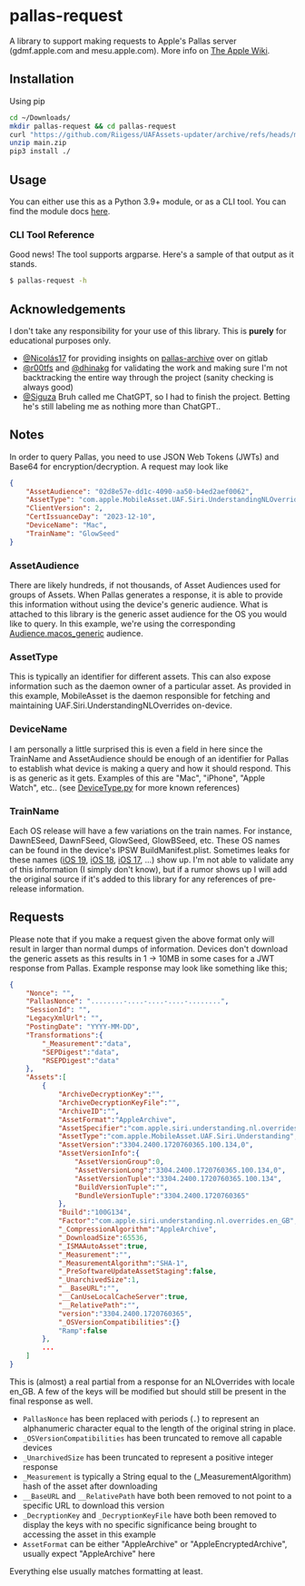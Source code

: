 # pallas-request

A library to support making requests to Apple's Pallas server (gdmf.apple.com and mesu.apple.com). More info on [The Apple Wiki](https://theapplewiki.com/wiki/MobileAsset).

## Installation

Using pip

```bash
cd ~/Downloads/
mkdir pallas-request && cd pallas-request
curl "https://github.com/Riigess/UAFAssets-updater/archive/refs/heads/main.zip" -o main.zip
unzip main.zip
pip3 install ./
```

## Usage

You can either use this as a Python 3.9+ module, or as a CLI tool. You can find the module docs [here](docs/).

### CLI Tool Reference

Good news! The tool supports argparse. Here's a sample of that output as it stands.

```bash
$ pallas-request -h

```

## Acknowledgements

I don't take any responsibility for your use of this library. This is **purely** for educational purposes only.

-   [@Nicolás17](https://github.com/nicolas17) for providing insights on [pallas-archive](https://gitlab.com/nicolas17/pallas-archive) over on gitlab
-   [@r00tfs](https://github.com/R00tFS) and [@dhinakg](https://github.com/dhinakg) for validating the work and making sure I'm not backtracking the entire way through the project (sanity checking is always good)
-   [@Siguza](https://github.com/Siguza) Bruh called me ChatGPT, so I had to finish the project. Betting he's still labeling me as nothing more than ChatGPT..

## Notes

In order to query Pallas, you need to use JSON Web Tokens (JWTs) and Base64 for encryption/decryption. A request may look like

```json
{
    "AssetAudience": "02d8e57e-dd1c-4090-aa50-b4ed2aef0062",
    "AssetType": "com.apple.MobileAsset.UAF.Siri.UnderstandingNLOverrides",
    "ClientVersion": 2,
    "CertIssuanceDay": "2023-12-10",
    "DeviceName": "Mac",
    "TrainName": "GlowSeed"
}
```

### AssetAudience

There are likely hundreds, if not thousands, of Asset Audiences used for groups of Assets. When Pallas generates a response, it is able to provide this information without using the device's generic audience. What is attached to this library is the generic asset audience for the OS you would like to query. In this example, we're using the corresponding [Audience.macos_generic](src/utils/Audience.py#L4) audience.

### AssetType

This is typically an identifier for different assets. This can also expose information such as the daemon owner of a particular asset. As provided in this example, MobileAsset is the daemon responsible for fetching and maintaining UAF.Siri.UnderstandingNLOverrides on-device.

### DeviceName

I am personally a little surprised this is even a field in here since the TrainName and AssetAudience should be enough of an identifier for Pallas to establish what device is making a query and how it should respond. This is as generic as it gets. Examples of this are "Mac", "iPhone", "Apple Watch", etc.. (see [DeviceType.py](src/utils/DeviceType.py) for more known references)

### TrainName

Each OS release will have a few variations on the train names. For instance, DawnESeed, DawnFSeed, GlowSeed, GlowBSeed, etc. These OS names can be found in the device's IPSW BuildManifest.plist. Sometimes leaks for these names ([iOS 19](https://www.macrumors.com/2024/06/30/apple-starts-work-on-ios-19-and-macos-16/), [iOS 18](https://www.macrumors.com/2023/12/20/ios-18-code-four-new-iphone-models/), [iOS 17](https://www.macrumors.com/2023/03/26/ios-17-to-provide-several-most-requested-features/), ...) show up. I'm not able to validate any of this information (I simply don't know), but if a rumor shows up I will add the original source if it's added to this library for any references of pre-release information.

## Requests

Please note that if you make a request given the above format only will result in larger than normal dumps of information. Devices don't download the generic assets as this results in 1 -> 10MB in some cases for a JWT response from Pallas. Example response may look like something like this;

```json
{
    "Nonce": "",
    "PallasNonce": "........-....-....-....-........",
    "SessionId": "",
    "LegacyXmlUrl": "",
    "PostingDate": "YYYY-MM-DD",
    "Transformations":{
        "_Measurement":"data",
        "SEPDigest":"data",
        "RSEPDigest":"data"
    },
    "Assets":[
        {
            "ArchiveDecryptionKey":"",
            "ArchiveDecryptionKeyFile":"",
            "ArchiveID":"",
            "AssetFormat":"AppleArchive",
            "AssetSpecifier":"com.apple.siri.understanding.nl.overrides.en_GB",
            "AssetType":"com.apple.MobileAsset.UAF.Siri.Understanding",
            "AssetVersion":"3304.2400.1720760365.100.134,0",
            "AssetVersionInfo":{
                "AssetVersionGroup":0,
                "AssetVersionLong":"3304.2400.1720760365.100.134,0",
                "AssetVersionTuple":"3304.2400.1720760365.100.134",
                "BuildVersionTuple":"",
                "BundleVersionTuple":"3304.2400.1720760365"
            },
            "Build":"100G134",
            "Factor":"com.apple.siri.understanding.nl.overrides.en_GB",
            "_CompressionAlgorithm":"AppleArchive",
            "_DownloadSize":65536,
            "_ISMAAutoAsset":true,
            "_Measurement":"",
            "_MeasurementAlgorithm":"SHA-1",
            "_PreSoftwareUpdateAssetStaging":false,
            "_UnarchivedSize":1,
            "__BaseURL":"",
            "__CanUseLocalCacheServer":true,
            "__RelativePath":"",
            "version":"3304.2400.1720760365",
            "_OSVersionCompatibilities":{}
            "Ramp":false
        },
        ...
    ]
}
```

This is (almost) a real partial from a response for an NLOverrides with locale en_GB. A few of the keys will be modified but should still be present in the final response as well.

-   `PallasNonce` has been replaced with periods (`.`) to represent an alphanumeric character equal to the length of the original string in place.
-   `_OSVersionCompatibilities` has been truncated to remove all capable devices
-   `_UnarchivedSize` has been truncated to represent a positive integer response
-   `_Measurement` is typically a String equal to the (\_MeasurementAlgorithm) hash of the asset after downloading
-   `__BaseURL` and `__RelativePath` have both been removed to not point to a specific URL to download this version
-   `_DecryptionKey` and `_DecryptionKeyFile` have both been removed to display the keys with no specific significance being brought to accessing the asset in this example
-   `AssetFormat` can be either "AppleArchive" or "AppleEncryptedArchive", usually expect "AppleArchive" here

Everything else usually matches formatting at least.
